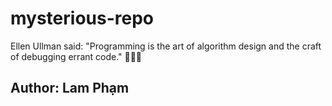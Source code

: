 # mysterious-repo
Ellen Ullman said: "Programming is the art of algorithm design and the craft of debugging errant code." 💩💩💩

## Author: Lam Phạm 

